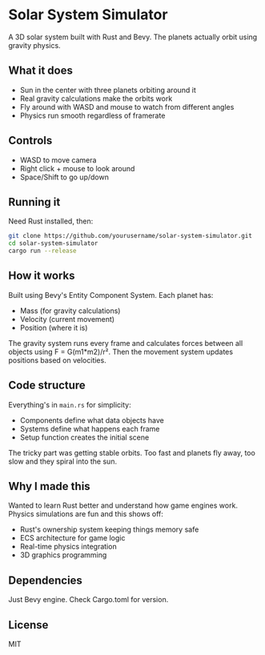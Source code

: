 # Solar System Simulator

A 3D solar system built with Rust and Bevy. The planets actually orbit using gravity physics.

## What it does

- Sun in the center with three planets orbiting around it
- Real gravity calculations make the orbits work
- Fly around with WASD and mouse to watch from different angles
- Physics run smooth regardless of framerate

## Controls

- WASD to move camera
- Right click + mouse to look around  
- Space/Shift to go up/down

## Running it

Need Rust installed, then:

```bash
git clone https://github.com/yourusername/solar-system-simulator.git
cd solar-system-simulator
cargo run --release
```

## How it works

Built using Bevy's Entity Component System. Each planet has:
- Mass (for gravity calculations)
- Velocity (current movement)
- Position (where it is)

The gravity system runs every frame and calculates forces between all objects using F = G(m1*m2)/r². Then the movement system updates positions based on velocities.

## Code structure

Everything's in `main.rs` for simplicity:
- Components define what data objects have
- Systems define what happens each frame
- Setup function creates the initial scene

The tricky part was getting stable orbits. Too fast and planets fly away, too slow and they spiral into the sun.

## Why I made this

Wanted to learn Rust better and understand how game engines work. Physics simulations are fun and this shows off:
- Rust's ownership system keeping things memory safe
- ECS architecture for game logic
- Real-time physics integration
- 3D graphics programming

## Dependencies

Just Bevy engine. Check Cargo.toml for version.

## License

MIT
